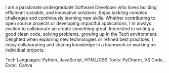 I am a passionate undergraduate Software Developer who loves building efficiennt scalable, and innovative solutions.
Enjoy tackling complex challenges and continiously learning new skills.
Whether contributing to open source projects or developing impactful applications, I`m always excited to collaborate an create something great.
Interested in writing a good clean code, solving problems, growing up in the Tech environment. 
Delighted when exploring new technologies or refined best practices, I enjoy collaborating and sharing knowledge in a teamwork or working on individual projects.

Tech Languages: Python, JavaScript, HTML/CSS 
Tools:  PyCharm, VS Code, Excel, Canva


